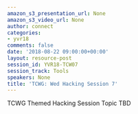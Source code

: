 ```yaml
---
amazon_s3_presentation_url: None
amazon_s3_video_url: None
author: connect
categories:
- yvr18
comments: false
date: '2018-08-22 09:00:00+00:00'
layout: resource-post
session_id: YVR18-TCW07
session_track: Tools
speakers: None
title: 'TCWG: Wed Hacking Session 7'
---
```


TCWG Themed Hacking Session Topic TBD